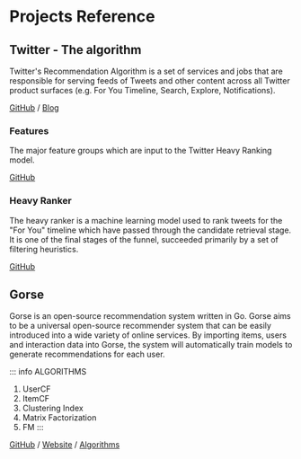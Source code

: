 # Projects Reference

## Twitter - The algorithm

Twitter's Recommendation Algorithm is a set of services and jobs that are responsible for serving feeds of Tweets and other content across all Twitter product surfaces (e.g. For You Timeline, Search, Explore, Notifications).

[GitHub](https://github.com/twitter/the-algorithm/) / [Blog](https://blog.twitter.com/engineering/en_us/topics/open-source/2023/twitter-recommendation-algorithm)

### Features

The major feature groups which are input to the Twitter Heavy Ranking model.

[GitHub](https://github.com/twitter/the-algorithm-ml/blob/main/projects/home/recap/FEATURES.md)

### Heavy Ranker

The heavy ranker is a machine learning model used to rank tweets for the "For You" timeline which have passed through the candidate retrieval stage. It is one of the final stages of the funnel, succeeded primarily by a set of filtering heuristics.

[GitHub](https://github.com/twitter/the-algorithm-ml/tree/main/projects/home/recap)

## Gorse

Gorse is an open-source recommendation system written in Go. Gorse aims to be a universal open-source recommender system that can be easily introduced into a wide variety of online services. By importing items, users and interaction data into Gorse, the system will automatically train models to generate recommendations for each user.

::: info ALGORITHMS
1. UserCF
2. ItemCF
3. Clustering Index
4. Matrix Factorization
5. FM
:::

[GitHub](https://github.com/twitter/GraphJet) / [Website](https://gorse.io/) / [Algorithms]((https://gorse.io/docs/master/concepts/algorithms.html))
